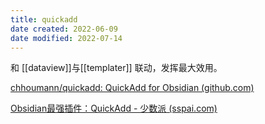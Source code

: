 ```yaml
---
title: quickadd
date created: 2022-06-09
date modified: 2022-07-14
---
```


和 [[dataview]]与[[templater]] 联动，发挥最大效用。

[chhoumann/quickadd: QuickAdd for Obsidian (github.com)](https://github.com/chhoumann/quickadd)

[Obsidian最强插件：QuickAdd - 少数派 (sspai.com)](https://sspai.com/post/69375)

